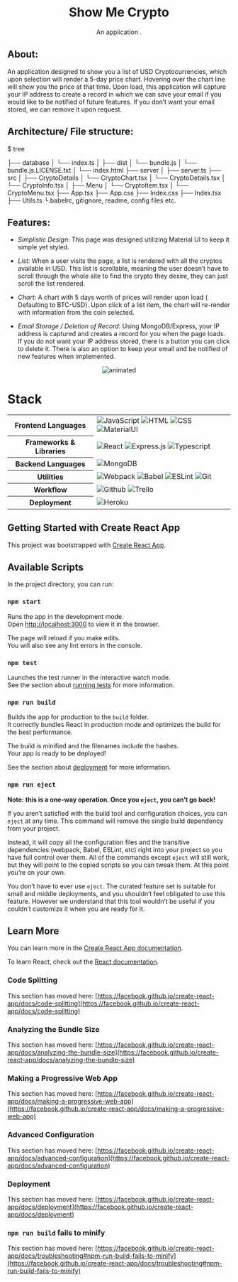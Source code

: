 <p align="center">
  <h1 align="center">Show Me Crypto</h1>

  <p align="center">
    An application .
    <br />
  </p>
</p>

## About:
An application designed to show you a list of USD Cryptocurrencies, which upon selection will render a 5-day price chart. Hovering over the chart line will show you the price at that time. Upon load, this application will capture your IP address to create a record in which we can save your email if you would like to be notified of future features. If you don’t want your email stored, we can remove it upon request.


## Architecture/ File structure:
$ tree

├── database
│   └── index.ts
│
├── dist
│   └── bundle.js
│   └── bundle.js.LICENSE.txt
│   └── index.html
├── server
│   ├── server.ts
├── src
│   ├── CryptoDetails
│           └── CryptoChart.tsx
│           └── CryptoDetails.tsx
│           └── CryptoInfo.tsx
│   ├── Menu
│           └── CryptoItem.tsx
│           └── CryptoMenu.tsx
├── App.tsx
├── App.css
├── Index.css
├── Index.tsx
├── Utils.ts
└.babelrc, gitignore, readme, config files etc.

## Features:


- _Simplistic Design_: This page was designed utilizing Material UI to keep it simple yet styled.

- _List_: When a user visits the page, a list is rendered with all the cryptos available in USD. This list is scrollable, meaning the user doesn’t have to scroll through the whole site to find the crypto they desire, they can just scroll the list rendered.

- _Chart_: A chart with 5 days worth of prices will render upon load ( Defaulting to BTC-USD). Upon click of a list item, the chart will re-render with information from the coin selected.

- _Email Storage / Deletion of Record_: Using MongoDB/Express, your IP address is captured and creates a record for you when the page loads. If you do not want your IP address stored, there is a button you can click to delete it. There is also an option to keep your email and be notified of new features when implemented.


<p align="center">
  <img src="https://media.giphy.com/media/mueMe5szXruQdpNj7a/giphy.gif" alt="animated" />
</p>

# Stack

<table align="center">
  <tbody>
    <tr>
      <th>Frontend Languages</th>
      <td>
        <img alt="JavaScript" src="https://img.shields.io/badge/javascript%20-%23323330.svg?&style=for-the-badge&logo=javascript&logoColor=%23F7DF1E" />
         <img alt="HTML" src="https://img.shields.io/badge/html5%20-%23E34F26.svg?&style=for-the-badge&logo=html5&logoColor=white" />
         <img alt="CSS" src="https://img.shields.io/badge/css3%20-%231572B6.svg?&style=for-the-badge&logo=css3&logoColor=white" />
         <img alt="MaterialUI" src="https://img.shields.io/badge/material-ui%20-%231572B6.svg?&style=for-the-badge&logo=material-ui&logoColor=white" />
      </td>
    </tr>
    <tr>
      <th>Frameworks & Libraries</th>
      <td>
        <img alt="React" src="https://img.shields.io/badge/react%20-%2320232a.svg?&style=for-the-badge&logo=react&logoColor=%2361DAFB" />
        <img alt="Express.js" src="https://img.shields.io/badge/express.js-%23404d59.svg?style=for-the-badge&logo=express&logoColor=%2361DAFB" />
        <img alt="Typescript" src="https://img.shields.io/badge/typescript-%23404d59.svg?style=for-the-badge&logo=typescript&logoColor=%2361DAFB" />
      </td>
    </tr>
        <tr>
      <th>Backend Languages</th>
      <td>
        <img alt="MongoDB" src="https://img.shields.io/badge/MongoDB-%2300f.svg?style=for-the-badge&logo=mongodb&logoColor=white"/>
      </td>
    </tr>
    <tr>
      <th>Utilities</th>
      <td>
        <img alt="Webpack" src="https://img.shields.io/badge/webpack%20-%2320232a.svg?&style=for-the-badge&logo=webpack&logoColor=%2361DAFB" />
        <img alt="Babel" src="https://img.shields.io/badge/Babel-F9DC3e?style=for-the-badge&logo=babel&logoColor=black" />
        <img alt="ESLint" src="https://img.shields.io/badge/ESLint-4B3263?style=for-the-badge&logo=eslint&logoColor=white" />
        <img alt="Git" src="https://img.shields.io/badge/Git-F05032?style=for-the-badge&logo=git&logoColor=white" />
      </td>
    </tr>
     <tr>
      <th>Workflow</th>
      <td>
        <img alt="Github" src="https://img.shields.io/badge/GitHub-100000?style=for-the-badge&logo=github&logoColor=white"/>
        <img alt="Trello" src="https://img.shields.io/badge/Trello-%23026AA7.svg?&style=for-the-badge&logo=Trello&logoColor=white"/>
      </td>
    </tr>
    <tr>
      <th>Deployment</th>
      <td>
        <img alt="Heroku" src="https://img.shields.io/badge/heroku-%230db7ed.svg?style=for-the-badge&logo=heroku&logoColor=white"/>
      </td>
    </tr>
  </tbody>
</table>


## Getting Started with Create React App

This project was bootstrapped with [Create React App](https://github.com/facebook/create-react-app).

## Available Scripts

In the project directory, you can run:

### `npm start`

Runs the app in the development mode.\
Open [http://localhost:3000](http://localhost:3000) to view it in the browser.

The page will reload if you make edits.\
You will also see any lint errors in the console.

### `npm test`

Launches the test runner in the interactive watch mode.\
See the section about [running tests](https://facebook.github.io/create-react-app/docs/running-tests) for more information.

### `npm run build`

Builds the app for production to the `build` folder.\
It correctly bundles React in production mode and optimizes the build for the best performance.

The build is minified and the filenames include the hashes.\
Your app is ready to be deployed!

See the section about [deployment](https://facebook.github.io/create-react-app/docs/deployment) for more information.

### `npm run eject`

**Note: this is a one-way operation. Once you `eject`, you can’t go back!**

If you aren’t satisfied with the build tool and configuration choices, you can `eject` at any time. This command will remove the single build dependency from your project.

Instead, it will copy all the configuration files and the transitive dependencies (webpack, Babel, ESLint, etc) right into your project so you have full control over them. All of the commands except `eject` will still work, but they will point to the copied scripts so you can tweak them. At this point you’re on your own.

You don’t have to ever use `eject`. The curated feature set is suitable for small and middle deployments, and you shouldn’t feel obligated to use this feature. However we understand that this tool wouldn’t be useful if you couldn’t customize it when you are ready for it.

## Learn More

You can learn more in the [Create React App documentation](https://facebook.github.io/create-react-app/docs/getting-started).

To learn React, check out the [React documentation](https://reactjs.org/).

### Code Splitting

This section has moved here: [https://facebook.github.io/create-react-app/docs/code-splitting](https://facebook.github.io/create-react-app/docs/code-splitting)

### Analyzing the Bundle Size

This section has moved here: [https://facebook.github.io/create-react-app/docs/analyzing-the-bundle-size](https://facebook.github.io/create-react-app/docs/analyzing-the-bundle-size)

### Making a Progressive Web App

This section has moved here: [https://facebook.github.io/create-react-app/docs/making-a-progressive-web-app](https://facebook.github.io/create-react-app/docs/making-a-progressive-web-app)

### Advanced Configuration

This section has moved here: [https://facebook.github.io/create-react-app/docs/advanced-configuration](https://facebook.github.io/create-react-app/docs/advanced-configuration)

### Deployment

This section has moved here: [https://facebook.github.io/create-react-app/docs/deployment](https://facebook.github.io/create-react-app/docs/deployment)

### `npm run build` fails to minify

This section has moved here: [https://facebook.github.io/create-react-app/docs/troubleshooting#npm-run-build-fails-to-minify](https://facebook.github.io/create-react-app/docs/troubleshooting#npm-run-build-fails-to-minify)